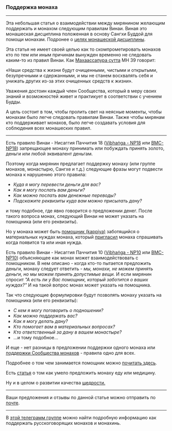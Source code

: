 ### **Поддержка монаха**

--------------

Эта небольшая статья о взаимодействии между мирянином желающим поддержать и монахом следующим правилам Винаи. Виная это монашеская дисциплина положенная в основу Сангхи Буддой для помощи монахам. Подронее о [целях монашеской дисциплины](https://devamitta.github.io/notes/BMC.html). 

Эта статья не имеет своей целью как то скомпрометировать монахов кто по тем или иным причинам вынужден временно не следовать каким-то из правил Винаи. Как [Махаассапура сутта](https://suttacentral.net/mn39/ru/sv?reference=none&highlight=false) МН 39 говорит:

«Наши средства к жизни будут очищенными, чистыми и открытыми, безупречными и сдержанными, и мы не станем восхвалять себя и унижать других из-за этих очищенных средств к жизни».

Уважения достоин каждый член Сообщества, который в меру своих знаний и возможностей живет и практикует в соответствии с учением Будды.

А цель состоит в том, чтобы пролить свет на неясные моменты, чтобы монахам было легче следовать правилам Винаи. Также чтобы мирянам кто поддерживает монахов, было легче создавать условия для соблюдения всех монашеских правил.

--------------

Есть правило Винаи - Нисаггия Паччития 18 ([Vibhaṅga - NP18](https://suttacentral.net/pli-tv-bu-vb-np18/en/brahmali?layout=plain&reference=none&notes=asterisk&highlight=false&script=latin) или [BMC-NP18](https://www.dhammatalks.org/vinaya/bmc/Section0014.html#NP18)) запрещающее монаху принимать или побуждать принять золото, деньги или любой эквивалент деньгам.

Поэтому когда мирянин предлагает поддержку монаху (или группе монахов, монастырю, Сангхе и т.д.) следующие фразы могут подвести монаха к нарушению этого правила:

- *Куда я могу перевести деньги для вас?*
- *Как я могу послать вам деньги?*
- *Как можно послать вам денежные переводы?*
- *Подскажите реквизиты куда вам можно присылать дану?*

и тому подобное, где явно говорится о предложении денег. После такого вопроса монах, следующий Винаи не может указать на помощника (или его реквизиты).

Но у монаха может быть [помощник (kappiya)](https://devamitta.github.io/notes/kappiya.html) заботящийся о материальных нуждах монаха, который [пригласил](https://devamitta.github.io/notes/pavarana.html) монаха спрашивать когда появится та или иная нужда.

Есть правило Винаи - Нисаггия Паччития 10 ([Vibhaṅga - NP10](https://suttacentral.net/pli-tv-bu-vb-np10/en/brahmali?layout=plain&reference=none&notes=asterisk&highlight=false&script=latin) или [BMC-NP10](https://www.dhammatalks.org/vinaya/bmc/Section0013.html#NP10))  объясняющее как монах может взаимодействовать с помощником.  В нем описано - когда кто-то пытается предложить деньги, монаху следует ответить -  *мы, монахи, не можем принять деньги, но мы можем принять допустимые вещи.* 
И если мирянин спросит *"А есть ли у Вас помощник, который заботится о ваших нуждах?"*
И на такой вопрос монах может указать на помощника.

Так что следующие формулировки будут позволять монаху указать на помощника (или его реквизиты):

- *С кем я могу поговорить о подношении?*
- *Как можно поддержать вас?*
- *Как я могу делать дану?*
- *Кто помогает вам в материальных вопросах?*
- *Кто ответственный за дану в вашем монастыре?*
- ...и тому подобное...

И еще - нет разницы в предложении поддержки одного монаха или [поддержки Сообщества монахов](https://devamitta.github.io/notes/sangha-dana.html) - правила одно для всех.

Подробнее о том чем занимается помощник можно [почитать здесь](https://devamitta.github.io/notes/kappiya.html). 

Есть [статья](https://devamitta.github.io/notes/food.html) о том как умело предложить монаху еду или медицину. 

Ну и в целом о развитии качества [щедрости.](https://devamitta.github.io/notes/caga.html)

--------------

Ваши предложения и отзывы по данной статье можно отправить по [почте](mailto:devamitta@sasanarakkha.org).

--------------

В [этой телеграмм группе](https://t.me/danamake) можно найти подробную информацию как поддержать русскоговорящих монахов и монахинь.